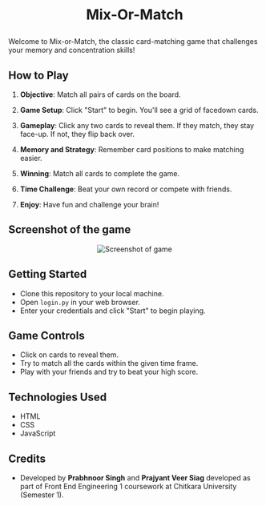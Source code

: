 # <p align="center">Mix-Or-Match</p>

Welcome to Mix-or-Match, the classic card-matching game that challenges your memory and concentration skills! 

## How to Play

1. **Objective**: Match all pairs of cards on the board.

2. **Game Setup**: Click "Start" to begin. You'll see a grid of facedown cards.

3. **Gameplay**: Click any two cards to reveal them. If they match, they stay face-up. If not, they flip back over.

4. **Memory and Strategy**: Remember card positions to make matching easier.

5. **Winning**: Match all cards to complete the game.

6. **Time Challenge**: Beat your own record or compete with friends.

7. **Enjoy**: Have fun and challenge your brain!

## Screenshot of the game

<p align="center">
  <img src="https://github.com/prabhnoor25/Mix-Or-Match/blob/main/Assets/Screenshots/pic.png" alt="Screenshot of game"/>
</p>

## Getting Started

- Clone this repository to your local machine.
- Open `login.py` in your web browser.
- Enter your credentials and click "Start" to begin playing.

## Game Controls

- Click on cards to reveal them.
- Try to match all the cards within the given time frame.
- Play with your friends and try to beat your high score.

## Technologies Used

- HTML
- CSS
- JavaScript

## Credits

- Developed by **Prabhnoor Singh** and **Prajyant Veer Siag** developed as part of Front End Engineering 1 coursework at Chitkara University (Semester 1).


